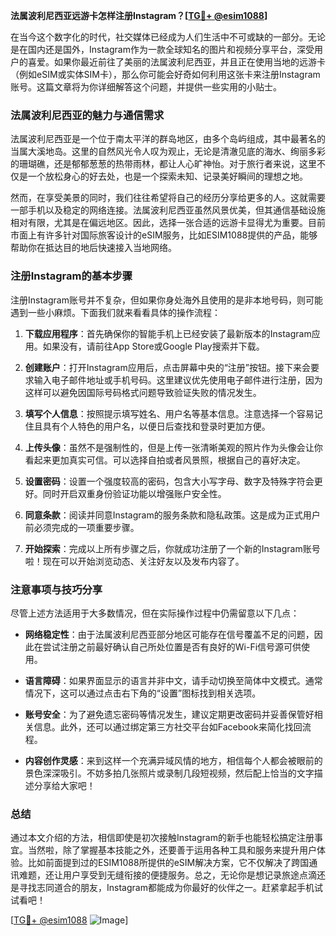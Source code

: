 **法属波利尼西亚远游卡怎样注册Instagram？[[TG💪+ @esim1088](https://t.me/s/esim1088)]**

在当今这个数字化的时代，社交媒体已经成为人们生活中不可或缺的一部分。无论是在国内还是国外，Instagram作为一款全球知名的图片和视频分享平台，深受用户的喜爱。如果你最近前往了美丽的法属波利尼西亚，并且正在使用当地的远游卡（例如eSIM或实体SIM卡），那么你可能会好奇如何利用这张卡来注册Instagram账号。这篇文章将为你详细解答这个问题，并提供一些实用的小贴士。

### 法属波利尼西亚的魅力与通信需求

法属波利尼西亚是一个位于南太平洋的群岛地区，由多个岛屿组成，其中最著名的当属大溪地岛。这里的自然风光令人叹为观止，无论是清澈见底的海水、绚丽多彩的珊瑚礁，还是郁郁葱葱的热带雨林，都让人心旷神怡。对于旅行者来说，这里不仅是一个放松身心的好去处，也是一个探索未知、记录美好瞬间的理想之地。

然而，在享受美景的同时，我们往往希望将自己的经历分享给更多的人。这就需要一部手机以及稳定的网络连接。法属波利尼西亚虽然风景优美，但其通信基础设施相对有限，尤其是在偏远地区。因此，选择一张合适的远游卡显得尤为重要。目前市面上有许多针对国际旅客设计的eSIM服务，比如ESIM1088提供的产品，能够帮助你在抵达目的地后快速接入当地网络。

### 注册Instagram的基本步骤

注册Instagram账号并不复杂，但如果你身处海外且使用的是非本地号码，则可能遇到一些小麻烦。下面我们就来看看具体的操作流程：

1. **下载应用程序**：首先确保你的智能手机上已经安装了最新版本的Instagram应用。如果没有，请前往App Store或Google Play搜索并下载。
   
2. **创建账户**：打开Instagram应用后，点击屏幕中央的“注册”按钮。接下来会要求输入电子邮件地址或手机号码。这里建议优先使用电子邮件进行注册，因为这样可以避免因国际号码格式问题导致验证失败的情况发生。

3. **填写个人信息**：按照提示填写姓名、用户名等基本信息。注意选择一个容易记住且具有个人特色的用户名，以便日后查找和登录时更加方便。

4. **上传头像**：虽然不是强制性的，但是上传一张清晰美观的照片作为头像会让你看起来更加真实可信。可以选择自拍或者风景照，根据自己的喜好决定。

5. **设置密码**：设置一个强度较高的密码，包含大小写字母、数字及特殊字符会更好。同时开启双重身份验证功能以增强账户安全性。

6. **同意条款**：阅读并同意Instagram的服务条款和隐私政策。这是成为正式用户前必须完成的一项重要步骤。

7. **开始探索**：完成以上所有步骤之后，你就成功注册了一个新的Instagram账号啦！现在可以开始浏览动态、关注好友以及发布内容了。

### 注意事项与技巧分享

尽管上述方法适用于大多数情况，但在实际操作过程中仍需留意以下几点：

- **网络稳定性**：由于法属波利尼西亚部分地区可能存在信号覆盖不足的问题，因此在尝试注册之前最好确认自己所处位置是否有良好的Wi-Fi信号源可供使用。
  
- **语言障碍**：如果界面显示的语言并非中文，请手动切换至简体中文模式。通常情况下，这可以通过点击右下角的“设置”图标找到相关选项。

- **账号安全**：为了避免遗忘密码等情况发生，建议定期更改密码并妥善保管好相关信息。此外，还可以通过绑定第三方社交平台如Facebook来简化找回流程。

- **内容创作灵感**：来到这样一个充满异域风情的地方，相信每个人都会被眼前的景色深深吸引。不妨多拍几张照片或录制几段短视频，然后配上恰当的文字描述分享给大家吧！

### 总结

通过本文介绍的方法，相信即使是初次接触Instagram的新手也能轻松搞定注册事宜。当然啦，除了掌握基本技能之外，还要善于运用各种工具和服务来提升用户体验。比如前面提到过的ESIM1088所提供的eSIM解决方案，它不仅解决了跨国通讯难题，还让用户享受到无缝衔接的便捷服务。总之，无论你是想记录旅途点滴还是寻找志同道合的朋友，Instagram都能成为你最好的伙伴之一。赶紧拿起手机试试看吧！

[[TG💪+ @esim1088](https://t.me/s/esim1088) ![Image](https://i.postimg.cc/4NQfJmqS/Snipaste-2025-05-13-00-14-12.png)]